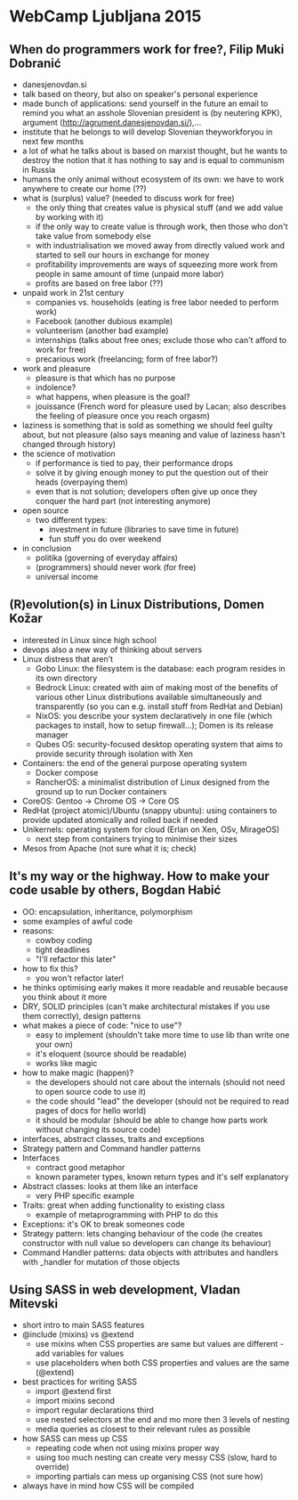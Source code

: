 # WebCamp Ljubljana 2015

## When do programmers work for free?, Filip Muki Dobranić
* danesjenovdan.si
* talk based on theory, but also on speaker's personal experience
* made bunch of applications: send yourself in the future an email to remind you what an asshole Slovenian president is (by neutering KPK), argument (http://agrument.danesjenovdan.si/),...
* institute that he belongs to will develop Slovenian theyworkforyou in next few months
* a lot of what he talks about is based on marxist thought, but he wants to destroy the notion that it has nothing to say and is equal to communism in Russia
* humans the only animal without ecosystem of its own: we have to work anywhere to create our home (??)
* what is (surplus) value? (needed to discuss work for free)
	* the only thing that creates value is physical stuff (and we add value by working with it)
	* if the only way to create value is through work, then those who don't take value from somebody else
	* with industrialisation we moved away from directly valued work and started to sell our hours in exchange for money
	* profitability improvements are ways of squeezing more work from people in same amount of time (unpaid more labor)
	* profits are based on free labor (??)
* unpaid work in 21st century
	* companies vs. households (eating is free labor needed to perform work)
	* Facebook (another dubious example)
	* volunteerism (another bad example)
	* internships (talks about free ones; exclude those who can't afford to work for free)
	* precarious work (freelancing; form of free labor?)
* work and pleasure
	* pleasure is that which has no purpose
	* indolence?
	* what happens, when pleasure is the goal?
	* jouissance (French word for pleasure used by Lacan; also describes the feeling of pleasure once you reach orgasm)
* laziness is something that is sold as something we should feel guilty about, but not pleasure (also says meaning and value of laziness hasn't changed through history)
* the science of motivation
	* if performance is tied to pay, their performance drops
	* solve it by giving enough money to put the question out of their heads (overpaying them)
	* even that is not solution; developers often give up once they conquer the hard part (not interesting anymore)
* open source
	* two different types:
		* investment in future (libraries to save time in future)
		* fun stuff you do over weekend
* in conclusion
	* politika (governing of everyday affairs)
	* (programmers) should never work (for free)
	* universal income


## (R)evolution(s) in Linux Distributions, Domen Kožar
* interested in Linux since high school
* devops also a new way of thinking about servers
* Linux distress that aren't
	* Gobo Linux: the filesystem is the database: each program resides in its own directory
	* Bedrock Linux: created with aim of making most of the benefits of various other Linux distributions available simultaneously and transparently (so you can e.g. install stuff from RedHat and Debian)
	* NixOS: you describe your system declaratively in one file (which packages to install, how to setup firewall...); Domen is its release manager
	* Qubes OS: security-focused desktop operating system that aims to provide security through isolation with Xen
* Containers: the end of the general purpose operating system
	* Docker compose
	* RancherOS: a minimalist distribution of Linux designed from the ground up to run Docker containers
* CoreOS: Gentoo -> Chrome OS -> Core OS
* RedHat (project atomic)/Ubuntu (snappy ubuntu): using containers to provide updated atomically and rolled back if needed
* Unikernels: operating system for cloud (Erlan on Xen, OSv, MirageOS)
	* next step from containers trying to minimise their sizes
* Mesos from Apache (not sure what it is; check)


## It's my way or the highway. How to make your code usable by others, Bogdan Habić
* OO: encapsulation, inheritance, polymorphism
* some examples of awful code
* reasons:
	* cowboy coding
	* tight deadlines
	* "I'll refactor this later"
* how to fix this?
	* you won't refactor later!
* he thinks optimising early makes it more readable and reusable because you think about it more
* DRY, SOLID principles (can't make architectural mistakes if you use them correctly), design patterns
* what makes a piece of code: "nice to use"?
	* easy to implement (shouldn't take more time to use lib than write one your own)
	* it's eloquent (source should be readable)
	* works like magic
* how to make magic (happen)?
	* the developers should not care about the internals (should not need to open source code to use it)
	* the code should "lead" the developer (should not be required to read pages of docs for hello world)
	* it should be modular (should be able to change how parts work without changing its source code)
* interfaces, abstract classes, traits and exceptions
* Strategy pattern and Command handler patterns
* Interfaces
	* contract good metaphor
	* known parameter types, known return types and it's self explanatory
* Abstract classes: looks at them like an interface
	* very PHP specific example
* Traits: great when adding functionality to existing class
	* example of metaprogramming with PHP to do this
* Exceptions: it's OK to break someones code
* Strategy pattern: lets changing behaviour of the code (he creates constructor with null value so developers can change its behaviour)
* Command Handler patterns: data objects with attributes and handlers with <attribute>_handler for mutation of those objects


## Using SASS in web development, Vladan Mitevski
* short intro to main SASS features
* @include (mixins) vs @extend
	* use mixins when CSS properties are same but values are different - add variables for values
	* use placeholders when both CSS properties and values are the same (@extend)
* best practices for writing SASS
	* import @extend first
	* import mixins second
	* import regular declarations third
	* use nested selectors at the end and mo more then 3 levels of nesting
	* media queries as closest to their relevant rules as possible
* how SASS can mess up CSS
	* repeating code when not using mixins proper way
	* using too much nesting can create very messy CSS (slow, hard to override)
	* importing partials can mess up organising CSS (not sure how)
* always have in mind how CSS will be compiled
